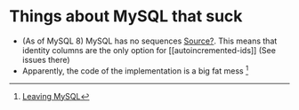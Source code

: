 # Things about MySQL that suck
* (As of MySQL 8) MySQL has no sequences [Source?](https://stackoverflow.com/a/26578578/15768984). This means that identity columns are the only option for [[autoincremented-ids]] (See issues there)
* Apparently, the code of the implementation is a big fat mess [^1]

[^1]: [Leaving MySQL](https://blog.sesse.net/blog/tech/2021-12-05-16-41_leaving_mysql.html)
